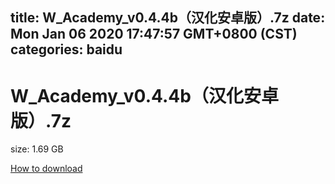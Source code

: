 
title: W_Academy_v0.4.4b（汉化安卓版）.7z
date: Mon Jan 06 2020 17:47:57 GMT+0800 (CST)    
categories: baidu
---

# W_Academy_v0.4.4b（汉化安卓版）.7z
size: 1.69 GB
 
 

[How to download](https://bpcam.bemobtrk.com/go/2ceec3aa-1ca2-46d6-b9ff-aaa5c184517c?jno=5285)